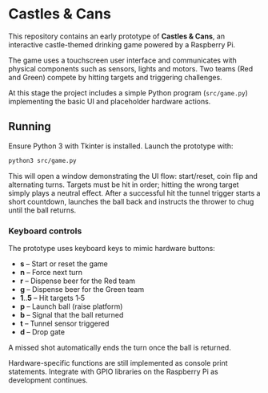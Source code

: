 # Castles & Cans

This repository contains an early prototype of **Castles & Cans**, an interactive castle-themed drinking game powered by a Raspberry Pi.

The game uses a touchscreen user interface and communicates with physical components such as sensors, lights and motors. Two teams (Red and Green) compete by hitting targets and triggering challenges.

At this stage the project includes a simple Python program (`src/game.py`) implementing the basic UI and placeholder hardware actions.

## Running

Ensure Python 3 with Tkinter is installed. Launch the prototype with:

```bash
python3 src/game.py
```

This will open a window demonstrating the UI flow: start/reset, coin flip and alternating turns. Targets must be hit in order; hitting the wrong target simply plays a neutral effect. After a successful hit the tunnel trigger starts a short countdown, launches the ball back and instructs the thrower to chug until the ball returns.

### Keyboard controls

The prototype uses keyboard keys to mimic hardware buttons:

- **s** – Start or reset the game
- **n** – Force next turn
- **r** – Dispense beer for the Red team
- **g** – Dispense beer for the Green team
- **1**..**5** – Hit targets 1‑5
- **p** – Launch ball (raise platform)
- **b** – Signal that the ball returned
- **t** – Tunnel sensor triggered
- **d** – Drop gate

A missed shot automatically ends the turn once the ball is returned.

Hardware-specific functions are still implemented as console print statements. Integrate with GPIO libraries on the Raspberry Pi as development continues.
